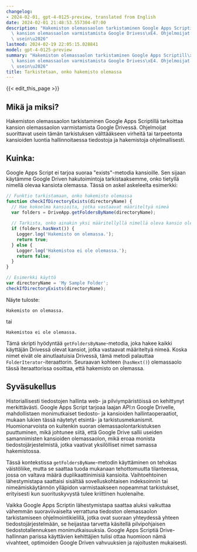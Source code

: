```yaml
---
changelog:
- 2024-02-01, gpt-4-0125-preview, translated from English
date: 2024-02-01 21:48:53.557304-07:00
description: "Hakemiston olemassaolon tarkistaminen Google Apps Scriptill\xE4 tarkoittaa\
  \ kansion olemassaolon varmistamista Google Drivess\xE4. Ohjelmoijat suorittavat\
  \ usein\u2026"
lastmod: 2024-02-19 22:05:15.028841
model: gpt-4-0125-preview
summary: "Hakemiston olemassaolon tarkistaminen Google Apps Scriptill\xE4 tarkoittaa\
  \ kansion olemassaolon varmistamista Google Drivess\xE4. Ohjelmoijat suorittavat\
  \ usein\u2026"
title: Tarkistetaan, onko hakemisto olemassa
---
```


{{< edit_this_page >}}

## Mikä ja miksi?

Hakemiston olemassaolon tarkistaminen Google Apps Scriptillä tarkoittaa kansion olemassaolon varmistamista Google Drivessä. Ohjelmoijat suorittavat usein tämän tarkistuksen välttääkseen virheitä tai tarpeetonta kansioiden luontia hallinnoitaessa tiedostoja ja hakemistoja ohjelmallisesti.

## Kuinka:

Google Apps Script ei tarjoa suoraa "exists"-metodia kansioille. Sen sijaan käytämme Google Driven hakutoimintoja tarkistaaksemme, onko tietyllä nimellä olevaa kansiota olemassa. Tässä on askel askeleelta esimerkki:

```javascript
// Funktio tarkistamaan, onko hakemisto olemassa
function checkIfDirectoryExists(directoryName) {
  // Hae kokoelma kansioita, jotka vastaavat määriteltyä nimeä
  var folders = DriveApp.getFoldersByName(directoryName);
  
  // Tarkista, onko ainakin yksi määritellyllä nimellä oleva kansio olemassa
  if (folders.hasNext()) {
    Logger.log('Hakemisto on olemassa.');
    return true;
  } else {
    Logger.log('Hakemistoa ei ole olemassa.');
    return false;
  }
}

// Esimerkki käyttö
var directoryName = 'My Sample Folder';
checkIfDirectoryExists(directoryName);
```

Näyte tuloste:
```
Hakemisto on olemassa.
```
tai 
```
Hakemistoa ei ole olemassa.
```

Tämä skripti hyödyntää `getFoldersByName`-metodia, joka hakee kaikki käyttäjän Drivessä olevat kansiot, jotka vastaavat määriteltyä nimeä. Koska nimet eivät ole ainutlaatuisia Drivessä, tämä metodi palauttaa `FolderIterator`-iteraattorin. Seuraavan kohteen (`hasNext()`) olemassaolo tässä iteraattorissa osoittaa, että hakemisto on olemassa.

## Syväsukellus

Historiallisesti tiedostojen hallinta web- ja pilviympäristöissä on kehittynyt merkittävästi. Google Apps Script tarjoaa laajan API:n Google Drivelle, mahdollistaen monimutkaiset tiedosto- ja kansioiden hallintaoperaatiot, mukaan lukien tässä näytetyt etsintä- ja tarkistusmekanismit. Huomionarvoista on kuitenkin suoran olemassaolontarkistuksen puuttuminen, mikä johtunee siitä, että Google Drive sallii useiden samannimisten kansioiden olemassaolon, mikä eroaa monista tiedostojärjestelmistä, jotka vaativat yksilölliset nimet samassa hakemistossa.

Tässä kontekstissa `getFoldersByName`-metodin käyttäminen on tehokas väistöliike, mutta se saattaa tuoda mukanaan tehottomuutta tilanteessa, jossa on valtava määrä duplikaattinimisiä kansioita. Vaihtoehtoinen lähestymistapa saattaisi sisältää sovelluskohtaisen indeksoinnin tai nimeämiskäytännön ylläpidon varmistaakseen nopeammat tarkistukset, erityisesti kun suorituskyvystä tulee kriittinen huolenaihe.

Vaikka Google Apps Scriptin lähestymistapa saattaa aluksi vaikuttaa vähemmän suoraviivaiselta verrattuna tiedoston olemassaolon tarkistamiseen ohjelmointikielillä, jotka ovat suoraan yhteydessä yhteen tiedostojärjestelmään, se heijastaa tarvetta käsitellä pilvipohjaisen tiedostotallennuksen monimutkaisuuksia. Google Apps Scriptiä Drive-hallinnan parissa käyttävien kehittäjien tulisi ottaa huomioon nämä vivahteet, optimoiden Google Driven vahvuuksien ja rajoitusten mukaisesti.
